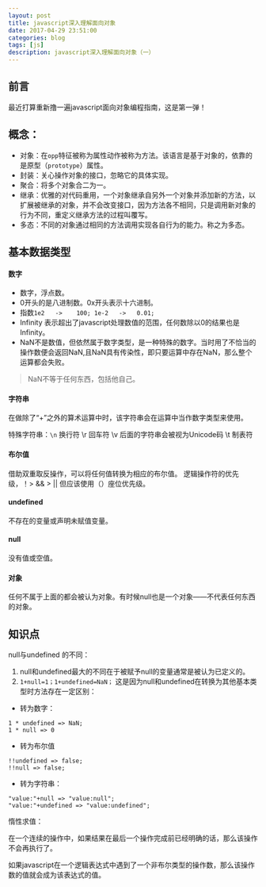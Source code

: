 ```yaml
---
layout: post
title: javascript深入理解面向对象
date: 2017-04-29 23:51:00
categories: blog
tags: [js]
description: javascript深入理解面向对象（一）
---
```


## 前言

最近打算重新撸一遍javascript面向对象编程指南，这是第一弹！

## 概念：

* 对象：在`opp`特征被称为属性动作被称为方法。该语言是基于对象的，依靠的是原型（`prototype`）属性。
* 封装：关心操作对象的接口，忽略它的具体实现。
* 聚合：将多个对象合二为一。
* 继承：优雅的对代码重用，一个对象继承自另外一个对象并添加新的方法，以扩展被继承的对象，并不会改变接口，因为方法各不相同，只是调用新对象的行为不同，重定义继承方法的过程叫覆写。
* 多态：不同的对象通过相同的方法调用实现各自行为的能力。称之为多态。

## 基本数据类型

####  数字

* 数字，浮点数。
* 0开头的是八进制数。0x开头表示十六进制。
* 指数`1e2   ->    100; 1e-2   ->   0.01;`
* Infinity 表示超出了javascript处理数值的范围，任何数除以0的结果也是Infinity。
* NaN不是数值，但依然属于数字类型，是一种特殊的数字。当时用了不恰当的操作数便会返回NaN,且NaN具有传染性，即只要运算中存在NaN，那么整个运算都会失败。

> NaN不等于任何东西，包括他自己。


#### 字符串

在做除了“+”之外的算术运算中时，该字符串会在运算中当作数字类型来使用。

特殊字符串：`\n` 换行符   \r 回车符   \v 后面的字符串会被视为Unicode码   \t 制表符

#### 布尔值

借助双重取反操作，可以将任何值转换为相应的布尔值。
逻辑操作符的优先级，！> && > ||
但应该使用（）座位优先级。

#### undefined 

不存在的变量或声明未赋值变量。

#### null

没有值或空值。

#### 对象

任何不属于上面的都会被认为对象。有时候null也是一个对象——不代表任何东西的对象。

## 知识点

null与undefined 的不同：

1. null和undefined最大的不同在于被赋予null的变量通常是被认为已定义的。
2. `1+null=1；1+undefined=NaN；`
    这是因为null和undefined在转换为其他基本类型时方法存在一定区别：


* 转为数字：
~~~
1 * undefined => NaN;
1 * null => 0
~~~

* 转为布尔值

~~~
!!undefined => false;
!!null => false;
~~~

* 转为字符串：

~~~
"value:"+null => "value:null";
"value:"+undefined => "value:undefined";
~~~

惰性求值：

在一个连续的操作中，如果结果在最后一个操作完成前已经明确的话，那么该操作不会再执行了。

如果javascript在一个逻辑表达式中遇到了一个非布尔类型的操作数，那么该操作数的值就会成为该表达式的值。



    



    
